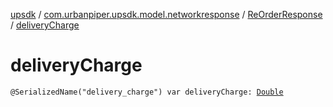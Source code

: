 [upsdk](../../index.md) / [com.urbanpiper.upsdk.model.networkresponse](../index.md) / [ReOrderResponse](index.md) / [deliveryCharge](./delivery-charge.md)

# deliveryCharge

`@SerializedName("delivery_charge") var deliveryCharge: `[`Double`](https://kotlinlang.org/api/latest/jvm/stdlib/kotlin/-double/index.html)